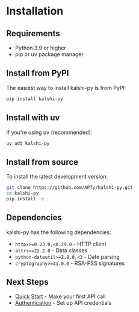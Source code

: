 # Installation

## Requirements

- Python 3.9 or higher
- pip or uv package manager

## Install from PyPI

The easiest way to install kalshi-py is from PyPI:

```bash
pip install kalshi-py
```

## Install with uv

If you're using uv (recommended):

```bash
uv add kalshi-py
```

## Install from source

To install the latest development version:

```bash
git clone https://github.com/APTy/kalshi-py.git
cd kalshi-py
pip install -e .
```

## Dependencies

kalshi-py has the following dependencies:

- `httpx>=0.23.0,<0.29.0` - HTTP client
- `attrs>=22.2.0` - Data classes
- `python-dateutil>=2.8.0,<3` - Date parsing
- `cryptography>=41.0.0` - RSA-PSS signatures

## Next Steps

- [Quick Start](quickstart.md) - Make your first API call
- [Authentication](authentication.md) - Set up API credentials
